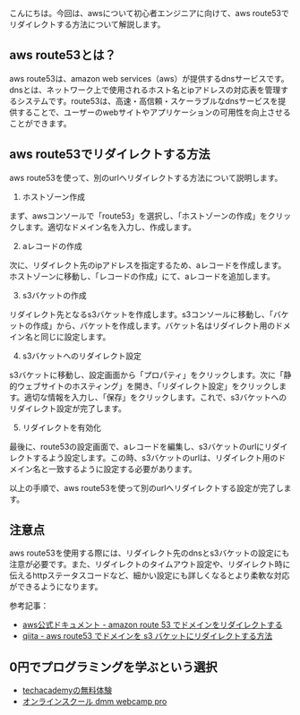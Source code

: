 <!--
title:   【基礎】aws route53でリダイレクトする方法
tags:    AWS,route53,手順
id:      8b3894057e64505a646d
private: false
-->

こんにちは。今回は、awsについて初心者エンジニアに向けて、aws route53でリダイレクトする方法について解説します。

## aws route53とは？

aws route53は、amazon web services（aws）が提供するdnsサービスです。dnsとは、ネットワーク上で使用されるホスト名とipアドレスの対応表を管理するシステムです。route53は、高速・高信頼・スケーラブルなdnsサービスを提供することで、ユーザーのwebサイトやアプリケーションの可用性を向上させることができます。

## aws route53でリダイレクトする方法

aws route53を使って、別のurlへリダイレクトする方法について説明します。

1. ホストゾーン作成

まず、awsコンソールで「route53」を選択し、「ホストゾーンの作成」をクリックします。適切なドメイン名を入力し、作成します。

2. aレコードの作成

次に、リダイレクト先のipアドレスを指定するため、aレコードを作成します。ホストゾーンに移動し、「レコードの作成」にて、aレコードを追加します。

3. s3バケットの作成

リダイレクト先となるs3バケットを作成します。s3コンソールに移動し、「バケットの作成」から、バケットを作成します。バケット名はリダイレクト用のドメイン名と同じに設定します。

4. s3バケットへのリダイレクト設定

s3バケットに移動し、設定画面から「プロパティ」をクリックします。次に「静的ウェブサイトのホスティング」を開き、「リダイレクト設定」をクリックします。適切な情報を入力し、「保存」をクリックします。これで、s3バケットへのリダイレクト設定が完了します。

5. リダイレクトを有効化

最後に、route53の設定画面で、aレコードを編集し、s3バケットのurlにリダイレクトするよう設定します。この時、s3バケットのurlは、リダイレクト用のドメイン名と一致するように設定する必要があります。

以上の手順で、aws route53を使って別のurlへリダイレクトする設定が完了します。

## 注意点

aws route53を使用する際には、リダイレクト先のdnsとs3バケットの設定にも注意が必要です。また、リダイレクトのタイムアウト設定や、リダイレクト時に伝えるhttpステータスコードなど、細かい設定にも詳しくなるとより柔軟な対応ができるようになります。

参考記事：
- [aws公式ドキュメント - amazon route 53 でドメインをリダイレクトする](https://docs.aws.amazon.com/ja_jp/route53/latest/developerguide/routing-to-an-s3-bucket.html)
- [qiita - aws route53 でドメインを s3 バケットにリダイレクトする方法](https://qiita.com/daiki-murakami/items/1c9d55e84887bff7aec5)

## 0円でプログラミングを学ぶという選択
- [techacademyの無料体験](//af.moshimo.com/af/c/click?a_id=2612475&amp;p_id=1555&amp;pc_id=2816&amp;pl_id=22706&amp;url=https%3a%2f%2ftechacademy.jp%2fhtmlcss-trial%3futm_source%3dmoshimo%26utm_medium%3daffiliate%26utm_campaign%3dtextad)
- [オンラインスクール dmm webcamp pro](//af.moshimo.com/af/c/click?a_id=2612482&amp;p_id=1363&amp;pc_id=2297&amp;pl_id=39999&amp;guid=on)
